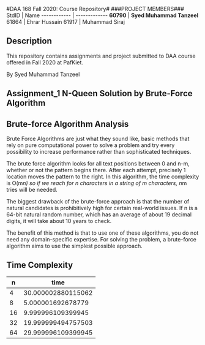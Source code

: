 #DAA 168 Fall 2020: Course Repository#
###PROJECT MEMBERS###
StdID | Name
------------ | -------------
**60790** | **Syed Muhammad Tanzeel** <!--this is the group leader in bold-->
61864 | Ehrar Hussain
61917 | Muhammad Siraj
<!-- Replace name and student ids with acutally group member names and ids-->

## Description ##
This repository contains assignments and project submitted to DAA course offered in Fall 2020 at PafKiet.

By Syed Muhammad Tanzeel

## Assignment_1 N-Queen Solution by Brute-Force Algorithm ##
   ## Brute-force Algorithm Analysis ##

Brute Force Algorithms are just what they sound like, basic methods that rely on pure computational power 
to solve a problem and try every possibility to increase performance rather than sophisticated techniques.

The brute force algorithm looks for all text positions between 0 and n-m, whether or not the pattern begins there. 
After each attempt, precisely 1 location moves the pattern to the right. In this algorithm, the time complexity is O(m*n) 
so if we reach for n characters in a string of m characters, n*m tries will be needed.

The biggest drawback of the brute-force approach is that the number of natural candidates is prohibitively high for certain real-world issues. 
If n is a 64-bit natural random number, which has an average of about 19 decimal digits, it will take about 10 years to check.

The benefit of this method is that to use one of these algorithms, you do not need any domain-specific expertise.
For solving the problem, a brute-force algorithm aims to use the simplest possible approach.

## Time Complexity ##

n | time
------------ | -------------
4 | 30.000002880115062
8 |  5.000001692678779
16 | 9.999996109399945
32 | 19.999999494757503
64 | 29.999996109399945



